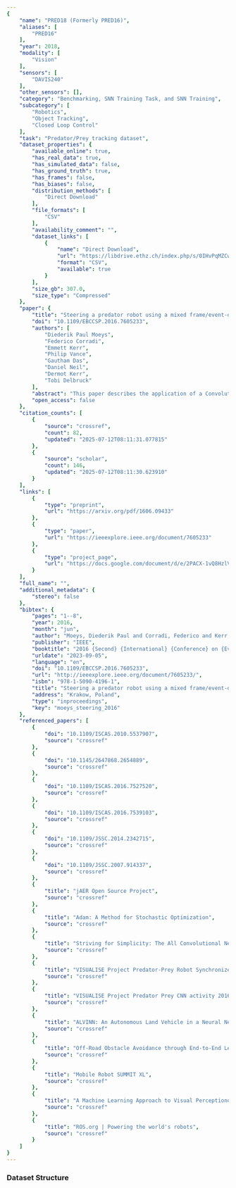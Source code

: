 ```yaml
---
{
    "name": "PRED18 (Formerly PRED16)",
    "aliases": [
        "PRED16"
    ],
    "year": 2018,
    "modality": [
        "Vision"
    ],
    "sensors": [
        "DAVIS240"
    ],
    "other_sensors": [],
    "category": "Benchmarking, SNN Training Task, and SNN Training",
    "subcategory": [
        "Robotics",
        "Object Tracking",
        "Closed Loop Control"
    ],
    "task": "Predator/Prey tracking dataset",
    "dataset_properties": {
        "available_online": true,
        "has_real_data": true,
        "has_simulated_data": false,
        "has_ground_truth": true,
        "has_frames": false,
        "has_biases": false,
        "distribution_methods": [
            "Direct Download"
        ],
        "file_formats": [
            "CSV"
        ],
        "availability_comment": "",
        "dataset_links": [
            {
                "name": "Direct Download",
                "url": "https://libdrive.ethz.ch/index.php/s/0IHvPqMZCwaZDIG",
                "format": "CSV",
                "available": true
            }
        ],
        "size_gb": 307.0,
        "size_type": "Compressed"
    },
    "paper": {
        "title": "Steering a predator robot using a mixed frame/event-driven convolutional neural network",
        "doi": "10.1109/EBCCSP.2016.7605233",
        "authors": [
            "Diederik Paul Moeys",
            "Federico Corradi",
            "Emmett Kerr",
            "Philip Vance",
            "Gautham Das",
            "Daniel Neil",
            "Dermot Kerr",
            "Tobi Delbruck"
        ],
        "abstract": "This paper describes the application of a Convolutional Neural Network (CNN) in the context of a predator/prey scenario. The CNN is trained and run on data from a Dynamic and Active Pixel Sensor (DAVIS) mounted on a Summit XL robot (the predator), which follows another one (the prey). The CNN is driven by both conventional image frames and dynamic vision sensor \"frames\" that consist of a constant number of DAVIS ON and OFF events. The network is thus \"data driven\" at a sample rate proportional to the scene activity, so the effective sample rate varies from 15 Hz to 240 Hz depending on the robot speeds. The network generates four outputs: steer right, left, center and non-visible. After off-line training on labeled data, the network is imported on the on-board Summit XL robot which runs jAER and receives steering directions in real time. Successful results on closed-loop trials, with accuracies up to 87\\% or 92\\% (depending on evaluation criteria) are reported. Although the proposed approach discards the precise DAVIS event timing, it offers the significant advantage of compatibility with conventional deep learning technology without giving up the advantage of datadriven computing.",
        "open_access": false
    },
    "citation_counts": [
        {
            "source": "crossref",
            "count": 82,
            "updated": "2025-07-12T08:11:31.077815"
        },
        {
            "source": "scholar",
            "count": 146,
            "updated": "2025-07-12T08:11:30.623910"
        }
    ],
    "links": [
        {
            "type": "preprint",
            "url": "https://arxiv.org/pdf/1606.09433"
        },
        {
            "type": "paper",
            "url": "https://ieeexplore.ieee.org/document/7605233"
        },
        {
            "type": "project_page",
            "url": "https://docs.google.com/document/d/e/2PACX-1vQ8HzlVv1ZzUEIfCUfUOUazXi__cacsCMU3LTqECrZk3-8nlyDCe2V29CHh20-cr42j8DrrMkFZGd14/pub"
        }
    ],
    "full_name": "",
    "additional_metadata": {
        "stereo": false
    },
    "bibtex": {
        "pages": "1--8",
        "year": 2016,
        "month": "jun",
        "author": "Moeys, Diederik Paul and Corradi, Federico and Kerr, Emmett and Vance, Philip and Das, Gautham and Neil, Daniel and Kerr, Dermot and Delbruck, Tobi",
        "publisher": "IEEE",
        "booktitle": "2016 {Second} {International} {Conference} on {Event}-based {Control}, {Communication}, and {Signal} {Processing} ({EBCCSP})",
        "urldate": "2023-09-05",
        "language": "en",
        "doi": "10.1109/EBCCSP.2016.7605233",
        "url": "http://ieeexplore.ieee.org/document/7605233/",
        "isbn": "978-1-5090-4196-1",
        "title": "Steering a predator robot using a mixed frame/event-driven convolutional neural network",
        "address": "Krakow, Poland",
        "type": "inproceedings",
        "key": "moeys_steering_2016"
    },
    "referenced_papers": [
        {
            "doi": "10.1109/ISCAS.2010.5537907",
            "source": "crossref"
        },
        {
            "doi": "10.1145/2647868.2654889",
            "source": "crossref"
        },
        {
            "doi": "10.1109/ISCAS.2016.7527520",
            "source": "crossref"
        },
        {
            "doi": "10.1109/ISCAS.2016.7539103",
            "source": "crossref"
        },
        {
            "doi": "10.1109/JSSC.2014.2342715",
            "source": "crossref"
        },
        {
            "doi": "10.1109/JSSC.2007.914337",
            "source": "crossref"
        },
        {
            "title": "jAER Open Source Project",
            "source": "crossref"
        },
        {
            "title": "Adam: A Method for Stochastic Optimization",
            "source": "crossref"
        },
        {
            "title": "Striving for Simplicity: The All Convolutional Net",
            "source": "crossref"
        },
        {
            "title": "VISUALISE Project Predator-Prey Robot Synchronized Arena + jAER Video 2016 03 23 063147 - YouTube",
            "source": "crossref"
        },
        {
            "title": "VISUALISE Project Predator Prey CNN activity 2016 03 24 070136 - YouTube",
            "source": "crossref"
        },
        {
            "title": "ALVINN: An Autonomous Land Vehicle in a Neural Network",
            "source": "crossref"
        },
        {
            "title": "Off-Road Obstacle Avoidance through End-to-End Learning",
            "source": "crossref"
        },
        {
            "title": "Mobile Robot SUMMIT XL",
            "source": "crossref"
        },
        {
            "title": "A Machine Learning Approach to Visual Perceptionof Forest Trails for Mobile Robots",
            "source": "crossref"
        },
        {
            "title": "ROS.org | Powering the world's robots",
            "source": "crossref"
        }
    ]
}
---
```


### Dataset Structure
